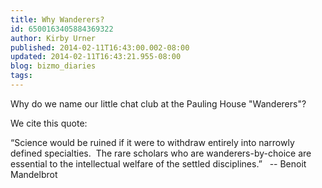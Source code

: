 ```yaml
---
title: Why Wanderers?
id: 6500163405884369322
author: Kirby Urner
published: 2014-02-11T16:43:00.002-08:00
updated: 2014-02-11T16:43:21.955-08:00
blog: bizmo_diaries
tags: 
---
```


Why do we name our little chat club at the Pauling House "Wanderers"? 

We cite this quote:

“Science
 would be ruined if it were to withdraw entirely into narrowly defined 
specialties.  The rare scholars who are wanderers-by-choice are 
essential to the intellectual welfare of the settled disciplines.”   -- Benoit Mandelbrot